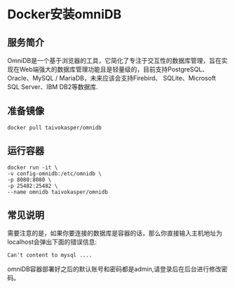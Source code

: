 # Docker安装omniDB #
## 服务简介 ##
OmniDB是一个基于浏览器的工具，它简化了专注于交互性的数据库管理，旨在实现在Web端强大的数据库管理功能且是轻量级的，目前支持PostgreSQL、Oracle、MySQL / MariaDB，未来应该会支持Firebird、 SQLite、Microsoft SQL Server、IBM DB2等数据库.
## 准备镜像 ##
    docker pull taivokasper/omnidb
## 运行容器 ##
    docker run -it \
    -v config-omnidb:/etc/omnidb \
    -p 8080:8080 \
    -p 25482:25482 \
    --name omnidb taivokasper/omnidb
## 常见说明 ##
需要注意的是，如果你要连接的数据库是容器的话，那么你直接输入主机地址为localhost会弹出下面的错误信息:

    Can't content to mysql ....

omniDB容器部署好之后的默认账号和密码都是admin,请登录后在后台进行修改密码。